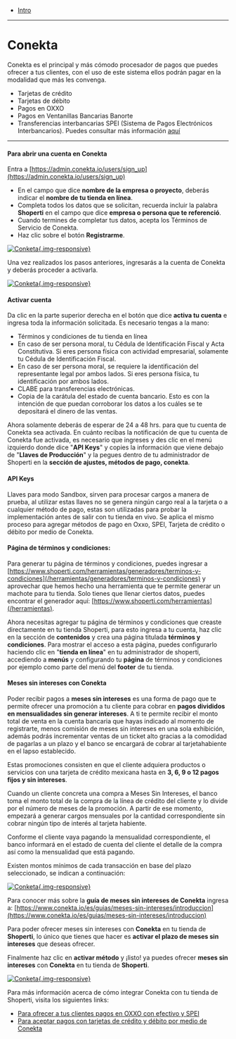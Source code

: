 - [Intro](#intro)

***

<a name="intro"></a>
# Conekta

Conekta es el principal y más cómodo procesador de pagos que puedes ofrecer a tus clientes, con el uso de este sistema ellos podrán pagar en la modalidad que más les convenga.

*   Tarjetas de crédito
*   Tarjetas de débito
*   Pagos en OXXO
*   Pagos en Ventanillas Bancarias Banorte
*   Transferencias interbancarias SPEI (Sistema de Pagos Electrónicos Interbancarios). Puedes consultar más información [aquí](http://www.banxico.org.mx/sistemas-de-pago/servicios/sistema-de-pagos-electronicos-interbancarios-spei/sistema-pagos-electronicos-in.html)

---

#### Para abrir una cuenta en Conekta

Entra a [https://admin.conekta.io/users/sign_up](https://admin.conekta.io/users/sign_up)

*   En el campo que dice **nombre de la empresa o proyecto**, deberás indicar el **nombre de tu tienda en línea**.
*   Completa todos los datos que se solicitan, recuerda incluir la palabra **Shoperti** en el campo que dice **empresa o persona que te referenció**.
*   Cuando termines de completar tus datos, acepta los Términos de Servicio de Conekta.
*   Haz clic sobre el botón **Registrarme**.

[![Conketa](/img/help/settings/single/conekta.jpg){.img-responsive}](/img/help/settings/single/conekta.jpg)

Una vez realizados los pasos anteriores, ingresarás a la cuenta de Conekta y deberás proceder a activarla.

[![Conketa](/img/help/settings/single/conekta-activate.jpg){.img-responsive}](/img/help/settings/single/conekta-activate.jpg)

#### Activar cuenta

Da clic en la parte superior derecha en el botón que dice **activa tu cuenta** e ingresa toda la información solicitada. Es necesario tengas a la mano:

*   Términos y condiciones de tu tienda en línea
*   En caso de ser persona moral, tu Cédula de Identificación Fiscal y Acta Constitutiva. Si eres persona física con actividad empresarial, solamente tu Cédula de Identificación Fiscal.
*   En caso de ser persona moral, se requiere la identificación del representante legal por ambos lados. Si eres persona física, tu identificación por ambos lados.
*   CLABE para transferencias electrónicas.
*   Copia de la carátula del estado de cuenta bancario. Esto es con la intención de que puedan corroborar los datos a los cuáles se te depositará el dinero de las ventas.

Ahora solamente deberás de esperar de 24 a 48 hrs. para que tu cuenta de Conekta sea activada. En cuánto recibas la notificación de que tu cuenta de Conekta fue activada, es necesario que ingreses y des clic en el menú izquierdo donde dice "**API Keys**" y copies la información que viene debajo de "**Llaves de Producción**" y la pegues dentro de tu administrador de Shoperti en la **sección de ajustes, métodos de pago, conekta**.

#### API Keys

Llaves para modo Sandbox, sirven para procesar cargos a manera de prueba, al utilizar estas llaves no se genera ningún cargo real a la tarjeta o a cualquier método de pago, estas son utilizadas para probar la implementación antes de salir con tu tienda en vivo. Se aplica el mismo proceso para agregar métodos de pago en Oxxo, SPEI, Tarjeta de crédito o débito por medio de Conekta.

#### Página de términos y condiciones:

Para generar tu página de términos y condiciones, puedes ingresar a [https://www.shoperti.com/herramientas/generadores/terminos-y-condiciones](/herramientas/generadores/terminos-y-condiciones) y aprovechar que hemos hecho una herramienta que te permite generar un machote para tu tienda. Solo tienes que llenar ciertos datos, puedes encontrar el generador aquí: [https://www.shoperti.com/herramientas](/herramientas).

Ahora necesitas agregar tu página de términos y condiciones que creaste directamente en tu tienda Shoperti, para esto ingresa a tu cuenta, haz clic en la sección de **contenidos** y crea una página titulada **términos y condiciones**. Para mostrar el acceso a esta página, puedes configurarlo haciendo clic en "**tienda en línea**" en tu administrador de shoperti, accediendo a **menús** y configurando tu **página** de términos y condiciones por ejemplo como parte del menú del **footer** de tu tienda.

#### Meses sin intereses con Conekta

Poder recibir pagos a **meses sin intereses** es una forma de pago que te permite ofrecer una promoción a tu cliente para cobrar en **pagos divididos en mensualidades sin generar intereses**. A ti te permite recibir el monto total de venta en la cuenta bancaria que hayas indicado al momento de registrarte, menos comisión de meses sin intereses en una sola exhibición, además podrás incrementar ventas de un ticket alto gracias a la comodidad de pagarlas a un plazo y el banco se encargará de cobrar al tarjetahabiente en el lapso establecido.

Estas promociones consisten en que el cliente adquiera productos o servicios con una tarjeta de crédito mexicana hasta en **3, 6, 9 o 12 pagos fijos y sin intereses**.

Cuando un cliente concreta una compra a Meses Sin Intereses, el banco toma el monto total de la compra de la línea de crédito del cliente y lo divide por el número de meses de la promoción. A partir de ese momento, empezará a generar cargos mensuales por la cantidad correspondiente sin cobrar ningún tipo de interés al tarjeta habiente.

Conforme el cliente vaya pagando la mensualidad correspondiente, el banco informará en el estado de cuenta del cliente el detalle de la compra así como la mensualidad que está pagando.

Existen montos mínimos de cada transacción en base del plazo seleccionado, se indican a continuación:

[![Conketa](/img/help/settings/single/meses-sin-intereses-1.jpg){.img-responsive}](/img/help/settings/single/meses-sin-intereses-1.jpg)

Para conocer más sobre la **guía de meses sin intereses de Conekta** ingresa a: [https://www.conekta.io/es/guias/meses-sin-intereses/introduccion](https://www.conekta.io/es/guias/meses-sin-intereses/introduccion)

Para poder ofrecer meses sin intereses con **Conekta** en tu tienda de **Shoperti**, lo único que tienes que hacer es **activar el plazo de meses sin intereses** que deseas ofrecer.

Finalmente haz clic en **activar método** y ¡listo! ya puedes ofrecer **meses sin intereses** con **Conekta** en tu tienda de **Shoperti**.

[![Conketa](/img/help/settings/single/meses-sin-intereses-2.jpg){.img-responsive}](/img/help/settings/single/meses-sin-intereses-2.jpg)

Para más información acerca de cómo integrar Conekta con tu tienda de Shoperti, visita los siguientes links:

*   [Para ofrecer a tus clientes pagos en OXXO con efectivo y SPEI](https://www.conekta.io/es/docs/plugins/shoperti/pagos-offline)
*   [Para aceptar pagos con tarjetas de crédito y débito por medio de Conekta](https://www.conekta.io/es/docs/plugins/shoperti)
